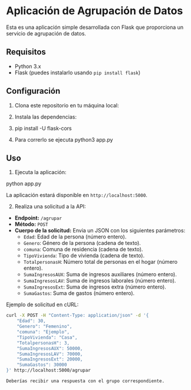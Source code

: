 # Aplicación de Agrupación de Datos

Esta es una aplicación simple desarrollada con Flask que proporciona un servicio de agrupación de datos.

## Requisitos

- Python 3.x
- Flask (puedes instalarlo usando `pip install flask`)

## Configuración

1. Clona este repositorio en tu máquina local:

2. Instala las dependencias:

3. pip install -U flask-cors

4. Para correrlo se ejecuta python3 app.py


## Uso

1. Ejecuta la aplicación:

python app.py


La aplicación estará disponible en `http://localhost:5000`.

2. Realiza una solicitud a la API:

- **Endpoint:** `/agrupar`
- **Método:** `POST`
- **Cuerpo de la solicitud:** Envia un JSON con los siguientes parámetros:
  - `Edad`: Edad de la persona (número entero).
  - `Genero`: Género de la persona (cadena de texto).
  - `comuna`: Comuna de residencia (cadena de texto).
  - `TipoVivienda`: Tipo de vivienda (cadena de texto).
  - `TotalpersonasH`: Número total de personas en el hogar (número entero).
  - `SumaIngresosAUX`: Suma de ingresos auxiliares (número entero).
  - `SumaIngresosLAV`: Suma de ingresos laborales (número entero).
  - `SumaIngresosExt`: Suma de ingresos extra (número entero).
  - `SumaGastos`: Suma de gastos (número entero).

Ejemplo de solicitud en cURL:

```bash
curl -X POST -H "Content-Type: application/json" -d '{
    "Edad": 30,
    "Genero": "Femenino",
    "comuna": "Ejemplo",
    "TipoVivienda": "Casa",
    "TotalpersonasH": 3,
    "SumaIngresosAUX": 50000,
    "SumaIngresosLAV": 70000,
    "SumaIngresosExt": 20000,
    "SumaGastos": 30000
}' http://localhost:5000/agrupar

Deberías recibir una respuesta con el grupo correspondiente.
